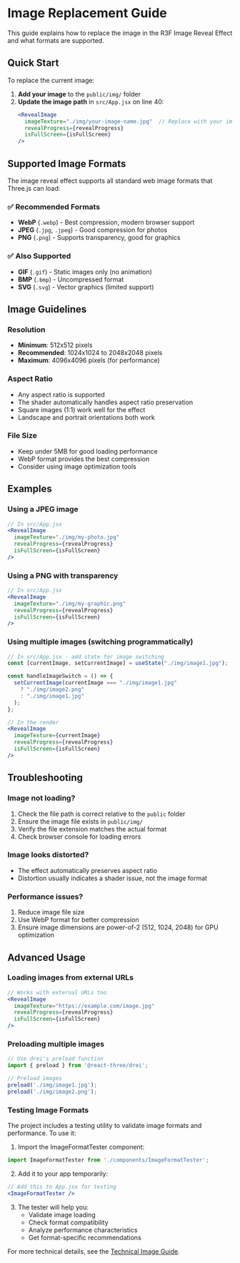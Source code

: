 # Image Replacement Guide

This guide explains how to replace the image in the R3F Image Reveal Effect and what formats are supported.

## Quick Start

To replace the current image:

1. **Add your image** to the `public/img/` folder
2. **Update the image path** in `src/App.jsx` on line 40:
   ```jsx
   <RevealImage
     imageTexture="./img/your-image-name.jpg"  // Replace with your image
     revealProgress={revealProgress}
     isFullScreen={isFullScreen}
   />
   ```

## Supported Image Formats

The image reveal effect supports all standard web image formats that Three.js can load:

### ✅ Recommended Formats
- **WebP** (`.webp`) - Best compression, modern browser support
- **JPEG** (`.jpg`, `.jpeg`) - Good compression for photos
- **PNG** (`.png`) - Supports transparency, good for graphics

### ✅ Also Supported
- **GIF** (`.gif`) - Static images only (no animation)
- **BMP** (`.bmp`) - Uncompressed format
- **SVG** (`.svg`) - Vector graphics (limited support)

## Image Guidelines

### Resolution
- **Minimum**: 512x512 pixels
- **Recommended**: 1024x1024 to 2048x2048 pixels
- **Maximum**: 4096x4096 pixels (for performance)

### Aspect Ratio
- Any aspect ratio is supported
- The shader automatically handles aspect ratio preservation
- Square images (1:1) work well for the effect
- Landscape and portrait orientations both work

### File Size
- Keep under 5MB for good loading performance
- WebP format provides the best compression
- Consider using image optimization tools

## Examples

### Using a JPEG image
```jsx
// In src/App.jsx
<RevealImage
  imageTexture="./img/my-photo.jpg"
  revealProgress={revealProgress}
  isFullScreen={isFullScreen}
/>
```

### Using a PNG with transparency
```jsx
// In src/App.jsx  
<RevealImage
  imageTexture="./img/my-graphic.png"
  revealProgress={revealProgress}
  isFullScreen={isFullScreen}
/>
```

### Using multiple images (switching programmatically)
```jsx
// In src/App.jsx - add state for image switching
const [currentImage, setCurrentImage] = useState("./img/image1.jpg");

const handleImageSwitch = () => {
  setCurrentImage(currentImage === "./img/image1.jpg" 
    ? "./img/image2.png" 
    : "./img/image1.jpg"
  );
};

// In the render
<RevealImage
  imageTexture={currentImage}
  revealProgress={revealProgress}
  isFullScreen={isFullScreen}
/>
```

## Troubleshooting

### Image not loading?
1. Check the file path is correct relative to the `public` folder
2. Ensure the image file exists in `public/img/`
3. Verify the file extension matches the actual format
4. Check browser console for loading errors

### Image looks distorted?
- The effect automatically preserves aspect ratio
- Distortion usually indicates a shader issue, not the image format

### Performance issues?
1. Reduce image file size
2. Use WebP format for better compression
3. Ensure image dimensions are power-of-2 (512, 1024, 2048) for GPU optimization

## Advanced Usage

### Loading images from external URLs
```jsx
// Works with external URLs too
<RevealImage
  imageTexture="https://example.com/image.jpg"
  revealProgress={revealProgress}
  isFullScreen={isFullScreen}
/>
```

### Preloading multiple images
```jsx
// Use drei's preload function
import { preload } from '@react-three/drei';

// Preload images
preload('./img/image1.jpg');
preload('./img/image2.png');
```

### Testing Image Formats

The project includes a testing utility to validate image formats and performance. To use it:

1. Import the ImageFormatTester component:
```jsx
import ImageFormatTester from './components/ImageFormatTester';
```

2. Add it to your app temporarily:
```jsx
// Add this to App.jsx for testing
<ImageFormatTester />
```

3. The tester will help you:
   - Validate image loading
   - Check format compatibility  
   - Analyze performance characteristics
   - Get format-specific recommendations

For more technical details, see the [Technical Image Guide](./TECHNICAL_IMAGE_GUIDE.md).